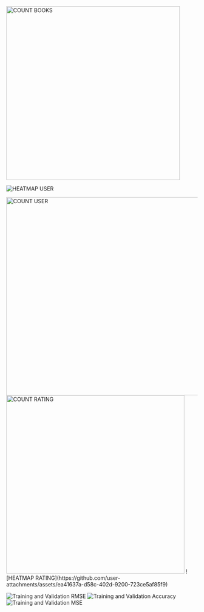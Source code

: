 <img width="457" alt="COUNT BOOKS" src="https://github.com/user-attachments/assets/ccdef635-bdcb-4d0c-bd98-46dffdaab6cb" />
  
![HEATMAP USER](https://github.com/user-attachments/assets/d1c51b75-c6a1-4390-9f79-b949726e555f)


<img width="521" alt="COUNT USER" src="https://github.com/user-attachments/assets/789d6cea-2c6f-4c4e-9164-dfb338659fae" />

<img width="469" alt="COUNT RATING" src="https://github.com/user-attachments/assets/41732a0a-fe31-4215-af4e-8884059b09d7" />
![HEATMAP RATING](https://github.com/user-attachments/assets/ea41637a-d58c-402d-9200-723ce5af85f9)


![Training and Validation RMSE](https://github.com/user-attachments/assets/cccc43d2-2bbc-4b80-b3cd-76e5e944ad97)
![Training and Validation Accuracy](https://github.com/user-attachments/assets/09c176a1-e38d-4d56-93d7-707555e22824)
![Training and Validation MSE](https://github.com/user-attachments/assets/2093cd77-b28f-4b77-a9b4-057dbe75b6a8)
